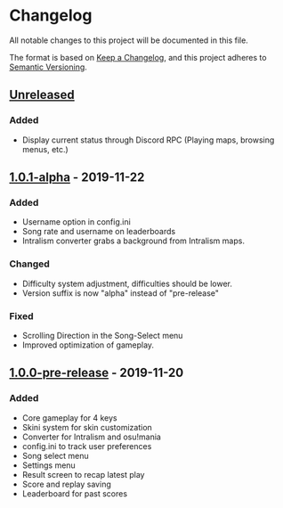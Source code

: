 # Changelog
All notable changes to this project will be documented in this file.

The format is based on [Keep a Changelog](https://keepachangelog.com/en/1.0.0/),
and this project adheres to [Semantic Versioning](https://semver.org/spec/v2.0.0.html).

## [Unreleased]

### Added
- Display current status through Discord RPC (Playing maps, browsing menus, etc.)

## [1.0.1-alpha] - 2019-11-22

### Added
- Username option in config.ini
- Song rate and username on leaderboards
- Intralism converter grabs a background from Intralism maps.

### Changed
- Difficulty system adjustment, difficulties should be lower.
- Version suffix is now "alpha" instead of "pre-release"

### Fixed
- Scrolling Direction in the Song-Select menu
- Improved optimization of gameplay.

## [1.0.0-pre-release] - 2019-11-20

### Added
- Core gameplay for 4 keys
- Skini system for skin customization
- Converter for Intralism and osu!mania
- config.ini to track user preferences
- Song select menu
- Settings menu
- Result screen to recap latest play
- Score and replay saving
- Leaderboard for past scores


[unreleased]: https://github.com/PulsarcGame/Pulsarc/compare/v1.0.1-alpha...HEAD
[1.0.1-alpha]: https://github.com/PulsarcGame/Pulsarc/compare/v1.0.0-pre-release...v1.0.1-alpha
[1.0.0-pre-release]: https://github.com/PulsarcGame/Pulsarc/tag/v1.0.0-pre-release
